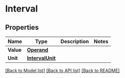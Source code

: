# Interval

## Properties

Name | Type | Description | Notes
------------ | ------------- | ------------- | -------------
**Value** | [**Operand**](Operand.md) |  | 
**Unit** | [**IntervalUnit**](IntervalUnit.md) |  | 

[[Back to Model list]](../README.md#documentation-for-models) [[Back to API list]](../README.md#documentation-for-api-endpoints) [[Back to README]](../README.md)


